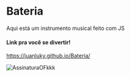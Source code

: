 # Bateria
Aqui está um instrumento musical feito com JS

#### Link pra você se divertir!
https://juanluky.github.io/Bateria/


![AssinaturaOFkkk](https://user-images.githubusercontent.com/86580442/134428000-c807cda3-e428-45dd-94e4-402fd498a213.png)
